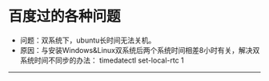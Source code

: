 # 百度过的各种问题
- 问题：双系统下，ubuntu长时间无法关机。 
- 原因：与安装Windows&Linux双系统后两个系统时间相差8小时有关，解决双系统时间不同步的办法： timedatectl set-local-rtc 1
***
